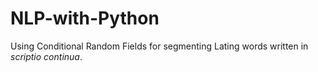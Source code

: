 # NLP-with-Python

Using Conditional Random Fields for segmenting Lating words written in *scriptio continua*.
